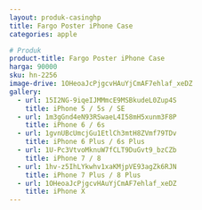 ```yaml
---
layout: produk-casinghp
title: Fargo Poster iPhone Case
categories: apple

# Produk
product-title: Fargo Poster iPhone Case
harga: 90000
sku: hn-2256
image-drive: 1OHeoaJcPjgcvHAuYjCmAF7ehlaf_xeDZ
gallery:
  - url: 15I2NG-9iqeIJMMmcE9MSBkudeL0Zup4S
    title: iPhone 5 / 5s / SE
  - url: 1m3gGnd4eN93RSwaeL4I58mH5xunm3F8P
    title: iPhone 6 / 6s
  - url: 1gvnUBcUmcjGu1EtlCh3mtH8ZVmf79TDv
    title: iPhone 6 Plus / 6s Plus
  - url: 1U-Pc3VtvoMknuW7fCLT9DuGvt9_bzCZb
    title: iPhone 7 / 8
  - url: 1hv-z5IhLYkwhv1xaKMjpVE93agZk6RJN
    title: iPhone 7 Plus / 8 Plus
  - url: 1OHeoaJcPjgcvHAuYjCmAF7ehlaf_xeDZ
    title: iPhone X
---
```

